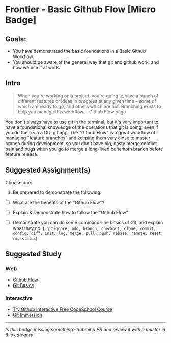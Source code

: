 Frontier - Basic Github Flow [Micro Badge]
==============================================


Goals:
------

- You have demonstrated the basic foundations in a Basic Github Workflow.
- You should be aware of the general way that git and github work, and how we use it at work.


Intro
-----

> When you're working on a project, you're going to have a bunch of different features or ideas in progress at any given time – some of which are ready to go, and others which are not. Branching exists to help you manage this workflow. - Github Flow page

You don't always have to use git in the terminal, but it's very important to have a foundational knowledge of the operations that git is doing, even if you do them via a GUI git app. The "Github Flow" is a great workflow of managing "feature branches" and keeping them very close to master branch during development, so you don't have big, nasty merge conflict pain and bugs when you go to merge a long-lived behemoth branch before feature release.



Suggested Assignment(s)
-----------------------

Choose one:

1) Be prepared to demonstrate the following:
- [ ] What are the benefits of the "Github Flow"?
- [ ] Explain & Demonstrate how to follow the "Github Flow"
- [ ] Demonstrate you can do some command-line basics of Git, and explain what they do. (`.gitignore, add, branch, checkout, clone, commit, config, diff, init, log, merge, pull, push, rebase, remote, reset, rm, status`)


Suggested Study
---------------

### Web

- [Github Flow](https://guides.github.com/introduction/flow/index.html)
- [Git Basics](http://git-scm.com/book/en/v2/Git-Basics-Getting-a-Git-Repository)


### Interactive

- [Try Github Interactive Free CodeSchool Course](https://try.github.io)
- [Git Immersion](http://gitimmersion.com/)



-----

*Is this badge missing something? Submit a PR and review it with a master in this category*
